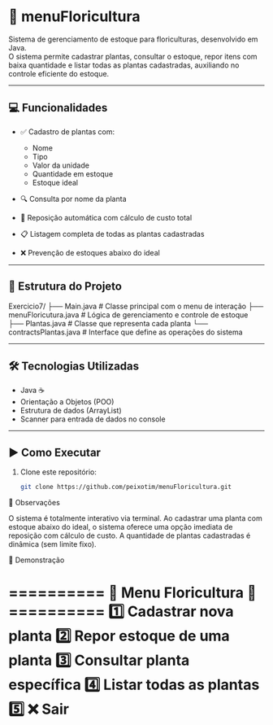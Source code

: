 # 🥀 menuFloricultura

Sistema de gerenciamento de estoque para floriculturas, desenvolvido em Java.  
O sistema permite cadastrar plantas, consultar o estoque, repor itens com baixa quantidade e listar todas as plantas cadastradas, auxiliando no controle eficiente do estoque.

---

## 💻 Funcionalidades

- ✅ Cadastro de plantas com:
  - Nome
  - Tipo
  - Valor da unidade
  - Quantidade em estoque
  - Estoque ideal

- 🔍 Consulta por nome da planta  
- 🔄 Reposição automática com cálculo de custo total  
- 📋 Listagem completa de todas as plantas cadastradas  
- ❌ Prevenção de estoques abaixo do ideal

---

## 📂 Estrutura do Projeto
Exercicio7/
├── Main.java # Classe principal com o menu de interação
├── menuFloricutura.java # Lógica de gerenciamento e controle de estoque
├── Plantas.java # Classe que representa cada planta
└── contractsPlantas.java # Interface que define as operações do sistema

---

## 🛠️ Tecnologias Utilizadas

- Java ☕  
- Orientação a Objetos (POO)  
- Estrutura de dados (ArrayList)  
- Scanner para entrada de dados no console  

---

## ▶️ Como Executar

1. Clone este repositório:
   ```bash
   git clone https://github.com/peixotim/menuFloricultura.git


📝 Observações

O sistema é totalmente interativo via terminal.
Ao cadastrar uma planta com estoque abaixo do ideal, o sistema oferece uma opção imediata de reposição com cálculo de custo.
A quantidade de plantas cadastradas é dinâmica (sem limite fixo).


📸 Demonstração


========== 🌿 Menu Floricultura 🌿 ==========
1️⃣  Cadastrar nova planta
2️⃣  Repor estoque de uma planta
3️⃣  Consultar planta específica
4️⃣  Listar todas as plantas
5️⃣  ❌ Sair
=============================================
